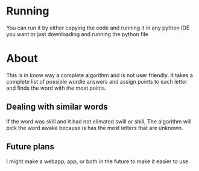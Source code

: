 # Running
You can run it by either copying the code and running it in any python IDE you want or just downloading and running the python file
# About
This is in know way a complete algorithm and is not user friendly. It takes a complete list of possible wordle answers and assign points to each letter and finds the word with the most points.
## Dealing with similar words
If the word was skill and it had not elimated swill or shill, The algorithm will pick the word awake because is has the most letters that are unknown.
## Future plans
I might make a webapp, app, or both in the future to make it easier to use. 